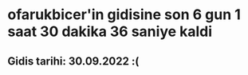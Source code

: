 # ofarukbicer'in gidisine son 6 gun 1 saat 30 dakika 36 saniye kaldi

## Gidis tarihi: 30.09.2022 :(